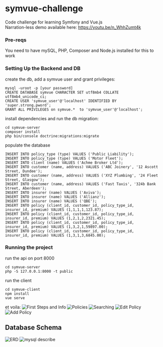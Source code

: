 # symvue-challenge
Code challenge for learning Symfony and Vue.js <br>
Narration-less demo available here: https://youtu.be/n_WhhZumt4k

### Pre-reqs
You need to have mySQL, PHP, Composer and Node.js installed for this to work

### Setting Up the Backend and DB 
create the db, add a symvue user and grant privileges:

```
mysql -uroot -p [your password]
CREATE DATABASE symvue CHARACTER SET utf8mb4 COLLATE utf8mb4_unicode_ci;
CREATE USER 'symvue_user'@'localhost' IDENTIFIED BY 'super.strong.pword';
GRANT ALL PRIVILEGES on symvue.*  to 'symvue_user'@'localhost';
```
install dependencies and run the db migration:
```
cd symvue-server
composer install
php bin/console doctrine:migrations:migrate
```
populate the database 
```
INSERT INTO policy_type (type) VALUES ('Public Liability');
INSERT INTO policy_type (type) VALUES ('Motor Fleet');
INSERT INTO client (name) VALUES ('Achme Broker Ltd');
INSERT INTO customer (name, address) VALUES ('ABC Joinery', '12 Ascott Street, Dundee');
INSERT INTO customer (name, address) VALUES ('XYZ Plumbing', '24 Fleet Street, Glasgow');
INSERT INTO customer (name, address) VALUES ('Fast Taxis', '324b Bank Street, Aberdeen');
INSERT INTO insurer (name) VALUES ('Aviva');
INSERT INTO insurer (name) VALUES ('Allianz');
INSERT INTO insurer (name) VALUES ('QBE');
INSERT INTO policy (client_id, customer_id, policy_type_id, insurer_id, premium) VALUES (1,1,1,1,123.87);
INSERT INTO policy (client_id, customer_id, policy_type_id, insurer_id, premium) VALUES (1,2,1,2,2321.45);
INSERT INTO policy (client_id, customer_id, policy_type_id, insurer_id, premium) VALUES (1,3,2,1,59897.00);
INSERT INTO policy (client_id, customer_id, policy_type_id, insurer_id, premium) VALUES (1,3,1,3,6845.00);
```

### Running the project
run the api on port 8000
```
cd symvue-server
php -S 127.0.0.1:8000 -t public
```
run the client
```
cd symvue-client
npm install
vue serve
```
et voila:
![First Steps and Info](https://github.com/dtodorowa/symvue-challenge/blob/main/images/FirstSteps.png?raw=true)
![Policies](https://github.com/dtodorowa/symvue-challenge/blob/main/images/Policies.png?raw=true)
![Searching](https://github.com/dtodorowa/symvue-challenge/blob/main/images/Searching.png?raw=true)
![Edit Policy](https://github.com/dtodorowa/symvue-challenge/blob/main/images/EditPolicy.png?raw=true)
![Add Policy](https://github.com/dtodorowa/symvue-challenge/blob/main/images/AddPolicy.png?raw=true)

## Database Schema
![ERD](https://github.com/dtodorowa/symvue-challenge/blob/main/images/ERD.png?raw=true)
![mysql describe](https://github.com/dtodorowa/symvue-challenge/blob/main/images/mysql_describe.png?raw=true)
